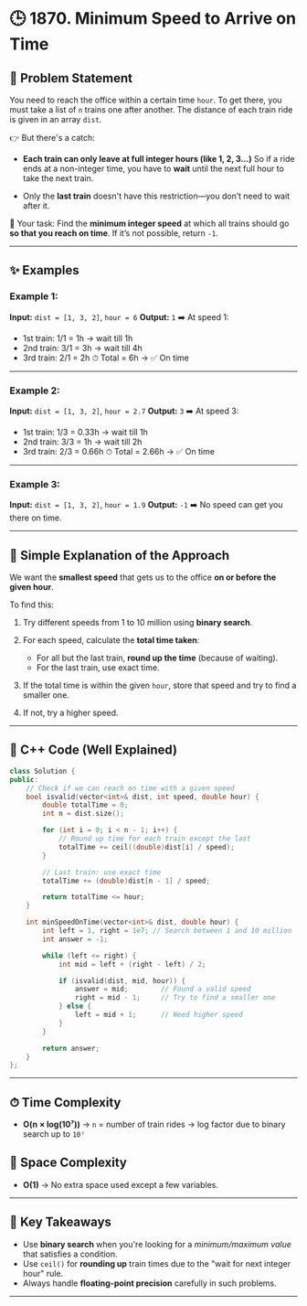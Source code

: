 
# 🕒 1870. Minimum Speed to Arrive on Time

## 📝 Problem Statement

You need to reach the office within a certain time `hour`.
To get there, you must take a list of `n` trains one after another. The distance of each train ride is given in an array `dist`.

👉 But there's a catch:

* **Each train can only leave at full integer hours (like 1, 2, 3...)**
  So if a ride ends at a non-integer time, you have to **wait** until the next full hour to take the next train.

* Only the **last train** doesn't have this restriction—you don’t need to wait after it.

🧠 Your task:
Find the **minimum integer speed** at which all trains should go **so that you reach on time**.
If it’s not possible, return `-1`.

---

## ✨ Examples

### Example 1:

**Input:** `dist = [1, 3, 2]`, `hour = 6`
**Output:** `1`
➡️ At speed 1:

* 1st train: 1/1 = 1h → wait till 1h
* 2nd train: 3/1 = 3h → wait till 4h
* 3rd train: 2/1 = 2h
  ⏱ Total = 6h → ✅ On time

---

### Example 2:

**Input:** `dist = [1, 3, 2]`, `hour = 2.7`
**Output:** `3`
➡️ At speed 3:

* 1st train: 1/3 = 0.33h → wait till 1h
* 2nd train: 3/3 = 1h → wait till 2h
* 3rd train: 2/3 = 0.66h
  ⏱ Total = 2.66h → ✅ On time

---

### Example 3:

**Input:** `dist = [1, 3, 2]`, `hour = 1.9`
**Output:** `-1`
➡️ No speed can get you there on time.

---

## 🚀 Simple Explanation of the Approach

We want the **smallest speed** that gets us to the office **on or before the given hour**.

To find this:

1. Try different speeds from 1 to 10 million using **binary search**.
2. For each speed, calculate the **total time taken**:

   * For all but the last train, **round up the time** (because of waiting).
   * For the last train, use exact time.
3. If the total time is within the given `hour`, store that speed and try to find a smaller one.
4. If not, try a higher speed.

---

## 🔢 C++ Code (Well Explained)

```cpp
class Solution {
public:
    // Check if we can reach on time with a given speed
    bool isvalid(vector<int>& dist, int speed, double hour) {
        double totalTime = 0;
        int n = dist.size();

        for (int i = 0; i < n - 1; i++) {
            // Round up time for each train except the last
            totalTime += ceil((double)dist[i] / speed);
        }

        // Last train: use exact time
        totalTime += (double)dist[n - 1] / speed;

        return totalTime <= hour;
    }

    int minSpeedOnTime(vector<int>& dist, double hour) {
        int left = 1, right = 1e7; // Search between 1 and 10 million
        int answer = -1;

        while (left <= right) {
            int mid = left + (right - left) / 2;

            if (isvalid(dist, mid, hour)) {
                answer = mid;        // Found a valid speed
                right = mid - 1;     // Try to find a smaller one
            } else {
                left = mid + 1;      // Need higher speed
            }
        }

        return answer;
    }
};
```

---

## ⏱ Time Complexity

* **O(n × log(10⁷))**
  → `n` = number of train rides
  → log factor due to binary search up to `10⁷`

## 💾 Space Complexity

* **O(1)**
  → No extra space used except a few variables.

---

## 🌟 Key Takeaways

* Use **binary search** when you're looking for a *minimum/maximum value* that satisfies a condition.
* Use `ceil()` for **rounding up** train times due to the "wait for next integer hour" rule.
* Always handle **floating-point precision** carefully in such problems.

---
